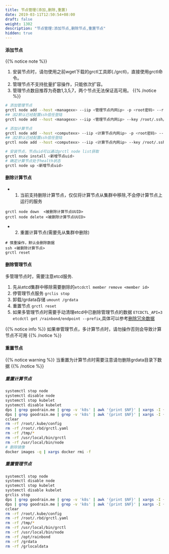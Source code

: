 ```yaml
---
title: 节点管理(添加,删除,重置)
date: 2019-03-11T12:50:54+08:00
draft: false
weight: 1302
description: "节点管理:添加节点,删除节点,重置节点"
hidden: true
---
```


#### 添加节点

{{% notice note %}}
1. 安装节点时，请勿使用之前wget下载的grctl工具即(./grctl)，直接使用grctl命令。
2. 管理节点不支持批量扩容操作，只能依次扩容。
3. 管理节点数目推荐为奇数1,3,5,7，两个节点无法保证高可用。
{{% /notice %}}

```bash
# 添加管理节点
grctl node add --host <managexx> --iip <管理节点内网ip> -p <root密码> --role manage 
## 法2默认已经配置ssh信任登陆
grctl node add --host <managexx> --iip <管理节点内网ip> --key /root/.ssh/id_rsa.pub --role manage

# 添加计算节点
grctl node add --host <computexx> --iip <计算节点内网ip> -p <root密码> --role compute
## 法2默认已经配置ssh信任登陆
grctl node add --host <computexx> --iip <计算节点内网ip> --key /root/.ssh/id_rsa.pub --role compute

# 安装节点，节点uid可以通过grctl node list获取
grctl node install <新增节点uid> 
# 确定计算节点处于health状态
grctl node up <新增节点uid> 

```

#### 删除计算节点

- 1. 当前支持删除计算节点，仅仅将计算节点从集群中移除,不会停计算节点上运行的服务

```
grctl node down  <被删除计算节点UUID>
grctl node delete <被删除计算节点UUID>
```

- 2. 重置计算节点(需要先从集群中删除)

```
# 慎重操作，默认会删除数据
ssh <被删除计算节点>
grctl reset
```

#### 删除管理节点

多管理节点时，需要注意etcd服务.

1. 先从etcd集群中移除需要删除的`etcdctl member remove <member id>`
2. 停管理节点服务 `grclis stop`
3. 卸载/grdata存储 `umount /grdata`
4. 重置节点 `grctl reset`
5. 如果多管理节点时需要手动清理etcd中已删除管理节点的数据 `ETCDCTL_API=3 etcdctl get /rainbond/endpoint --prefix`,具体可以参考[删除冗余数据](https://t.goodrain.com/t/topic/834/2)

{{% notice info %}}
如果单管理节点，多计算节点时，请勿操作否则会导致计算节点不可用
{{% /notice %}}


#### 重置节点

{{% notice warning %}}
当重置为计算节点时需要注意请勿删除grdata目录下数据
{{% /notice %}}

##### 重置计算节点

```bash
systemctl stop node
systemctl disable node
systemctl stop kubelet
systemctl disable kubelet
dps | grep goodrain.me | grep -v 'k8s' | awk '{print $NF}' | xargs -I {} systemctl disable {}
dps | grep goodrain.me | grep -v 'k8s' | awk '{print $NF}' | xargs -I {} systemctl stop {}
cclear
rm -rf /root/.kube/config
rm -rf /root/.rbd/grctl.yaml
rm -rf /tmp/*
rm -rf /usr/local/bin/grctl
rm -rf /usr/local/bin/node
# 删除镜像
docker images -q | xargs docker rmi -f
```

##### 重置管理节点

```bash
systemctl stop node
systemctl disable node
systemctl stop kubelet
systemctl disable kubelet
grclis stop
dps | grep goodrain.me | grep -v 'k8s' | awk '{print $NF}' | xargs -I {} systemctl disable {}
dps | grep goodrain.me | grep -v 'k8s' | awk '{print $NF}' | xargs -I {} systemctl stop {}
cclear
rm -rf /root/.kube/config
rm -rf /root/.rbd/grctl.yaml
rm -rf /tmp/*
rm -rf /usr/local/bin/grctl
rm -rf /usr/local/bin/node
rm -rf /opt/rainbond
rm -rf /grdata
rm -rf /grlocaldata
```